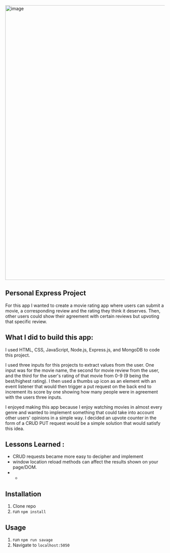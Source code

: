 <img width="868" alt="image" src="https://github.com/fjh321/personal-express-project-FJH/assets/64885403/d23a60b5-0b7b-4bca-8faa-b6b35ff941f6">

## Personal Express Project

For this app I wanted to create a movie rating app where users can submit a movie, a corresponding review and the rating they think it deserves. Then, other users could show their agreement with certain reviews but upvoting that specific review.

## What I did to build this app:
I used HTML, CSS, JavaScript, Node.js, Express.js, and MongoDB to code this project.

I used three inputs for this projects to extract values from the user. One input was for the movie name, the second for movie review from the user, and the third for the user's rating of that movie from 0-9 (9 being the best/highest rating). I then used a thumbs up icon as an element with an event listener that would then trigger a put request on the back end to increment its score by one showing how many people were in agreement with the users three inputs. 

I enjoyed making this app because I enjoy watching movies in almost every genre and wanted to implement something that could take into account other users' opinions in a simple way. I decided an upvote counter in the form of a CRUD PUT request would be a simple solution that would satisfy this idea. 

## Lessons Learned :
* CRUD requests became more easy to decipher and implement
* window location reload methods can affect the results shown on your page/DOM.
* *

## Installation

1. Clone repo
2. run `npm install`

## Usage

1. run `npm run savage`
2. Navigate to `localhost:5050`
